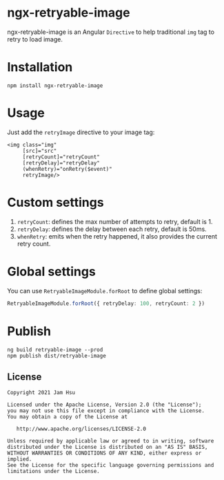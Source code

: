 # ngx-retryable-image

ngx-retryable-image is an Angular `Directive` to help traditional `img` tag to retry to load image.

# Installation

```angular2html
npm install ngx-retryable-image
```

# Usage

Just add the `retryImage` directive to your image tag:
```angular2html
<img class="img"
     [src]="src"
     [retryCount]="retryCount"
     [retryDelay]="retryDelay"
     (whenRetry)="onRetry($event)"
     retryImage/>
```

# Custom settings

1. `retryCount`: defines the max number of attempts to retry, default is 1.
2. `retryDelay`: defines the delay between each retry, default is 50ms.
3. `whenRetry`: emits when the retry happened, it also provides the current retry count.

# Global settings

You can use `RetryableImageModule.forRoot` to define global settings:

```typescript
RetryableImageModule.forRoot({ retryDelay: 100, retryCount: 2 })
```

# Publish

```angular2html
ng build retryable-image --prod
npm publish dist/retryable-image
```

License
-----
    Copyright 2021 Jam Hsu

    Licensed under the Apache License, Version 2.0 (the "License");
    you may not use this file except in compliance with the License.
    You may obtain a copy of the License at

       http://www.apache.org/licenses/LICENSE-2.0

    Unless required by applicable law or agreed to in writing, software
    distributed under the License is distributed on an "AS IS" BASIS,
    WITHOUT WARRANTIES OR CONDITIONS OF ANY KIND, either express or implied.
    See the License for the specific language governing permissions and
    limitations under the License.
